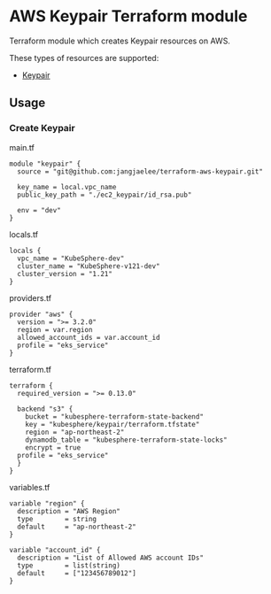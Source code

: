 # AWS Keypair Terraform module

Terraform module which creates Keypair resources on AWS.

These types of resources are supported:

* [Keypair](https://registry.terraform.io/providers/hashicorp/aws/latest/docs/resources/key_pair)


## Usage
### Create Keypair

main.tf
```hcl
module "keypair" {
  source = "git@github.com:jangjaelee/terraform-aws-keypair.git"

  key_name = local.vpc_name
  public_key_path = "./ec2_keypair/id_rsa.pub"

  env = "dev"
}
```

locals.tf
```hcl
locals {
  vpc_name = "KubeSphere-dev"
  cluster_name = "KubeSphere-v121-dev"
  cluster_version = "1.21"
}
```

providers.tf
```hcl
provider "aws" {
  version = ">= 3.2.0"
  region = var.region
  allowed_account_ids = var.account_id
  profile = "eks_service"
}
```

terraform.tf
```hcl
terraform {
  required_version = ">= 0.13.0"

  backend "s3" {
    bucket = "kubesphere-terraform-state-backend"
    key = "kubesphere/keypair/terraform.tfstate"
    region = "ap-northeast-2"
    dynamodb_table = "kubesphere-terraform-state-locks"
    encrypt = true
  profile = "eks_service"
  }
}
```

variables.tf
```hcl
variable "region" {
  description = "AWS Region"
  type        = string
  default     = "ap-northeast-2"
}

variable "account_id" {
  description = "List of Allowed AWS account IDs"
  type        = list(string)
  default     = ["123456789012"]
}
```
